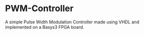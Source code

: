 # PWM-Controller
A simple Pulse Width Modulation Controller made using VHDL and implemented on a Basys3 FPGA board.
